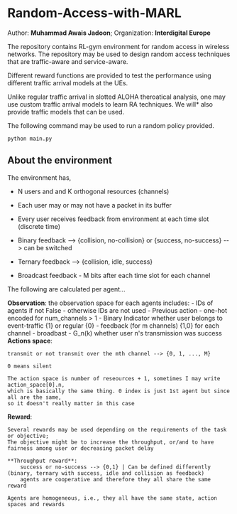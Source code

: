 # Random-Access-with-MARL

Author: **Muhammad Awais Jadoon**; Organization: **Interdigital Europe**

The repository contains RL-gym environment for random access in wireless networks. The repository may be used to design random access techniques that are traffic-aware and service-aware. 

Different reward functions are provided to test the performance using different traffic arrival models at the UEs. 

Unlike regular traffic arrival in slotted ALOHA theroatical analysis, one may use custom traffic arrival models to learn RA techniques. We will* also provide traffic models that can be used.  

The following command may be used to run a random policy provided. 

`python main.py`

## About the environment

The environment has,

- N users and and K orthogonal resources (channels)

- Each user may or may not have a packet in its buffer

- Every user receives feedback from environment at each time slot (discrete time)

- Binary feedback --> {collision, no-collision} or {success, no-success} --> can be switched

- Ternary feedback --> {collision, idle, success}

- Broadcast feedback - M bits after each time slot for each channel
    
The following are calculated per agent...
    
**Observation**:
the observation space for each agents includes: 
    - IDs of agents if not False - otherwise IDs are not used
    - Previous action - one-hot encoded for num_channels > 1
    - Binary Indicator whether user belongs to event-traffic {1} or regular {0}
    - feedback (for m channels) {1,0} for each channel - broadbast
    - G_n(k) whether user n's transmission was success
**Actions space**:
    
    transmit or not transmit over the mth channel --> {0, 1, ..., M}
    
    0 means silent
    
    The action space is number of reseources + 1, sometimes I may write action_space[0].n, 
    which is basically the same thing. 0 index is just 1st agent but since all are the same, 
    so it doesn't really matter in this case
        
**Reward**:

    Several rewards may be used depending on the requirements of the task or objective; 
    The objective might be to increase the throughput, or/and to have fairness among user or decreasing packet delay

    **Throughput reward**:
        success or no-success --> {0,1} | Can be defined differently (binary, ternary with success, idle and collision as feedback)
        agents are cooperative and therefore they all share the same reward
    
    Agents are homogeneous, i.e., they all have the same state, action spaces and rewards